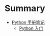# Summary

* [Python 手册笔记](python-notebooks)
  * [Python 入门](python-notebooks/01python-notebooks.md)
